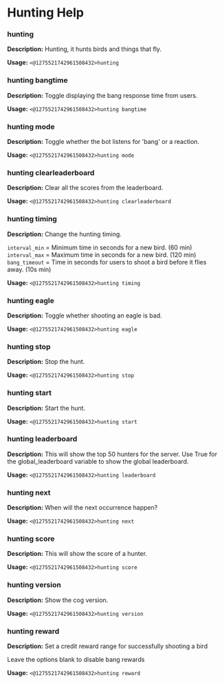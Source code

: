 # Hunting Help

### hunting

**Description:** Hunting, it hunts birds and things that fly.

**Usage:** `<@1275521742961508432>hunting`

### hunting bangtime

**Description:** Toggle displaying the bang response time from users.

**Usage:** `<@1275521742961508432>hunting bangtime`

### hunting mode

**Description:** Toggle whether the bot listens for 'bang' or a reaction.

**Usage:** `<@1275521742961508432>hunting mode`

### hunting clearleaderboard

**Description:** Clear all the scores from the leaderboard.

**Usage:** `<@1275521742961508432>hunting clearleaderboard`

### hunting timing

**Description:** Change the hunting timing.

`interval_min` = Minimum time in seconds for a new bird. (60 min)
`interval_max` = Maximum time in seconds for a new bird. (120 min)
`bang_timeout` = Time in seconds for users to shoot a bird before it flies away. (10s min)

**Usage:** `<@1275521742961508432>hunting timing`

### hunting eagle

**Description:** Toggle whether shooting an eagle is bad.

**Usage:** `<@1275521742961508432>hunting eagle`

### hunting stop

**Description:** Stop the hunt.

**Usage:** `<@1275521742961508432>hunting stop`

### hunting start

**Description:** Start the hunt.

**Usage:** `<@1275521742961508432>hunting start`

### hunting leaderboard

**Description:** This will show the top 50 hunters for the server.
Use True for the global_leaderboard variable to show the global leaderboard.

**Usage:** `<@1275521742961508432>hunting leaderboard`

### hunting next

**Description:** When will the next occurrence happen?

**Usage:** `<@1275521742961508432>hunting next`

### hunting score

**Description:** This will show the score of a hunter.

**Usage:** `<@1275521742961508432>hunting score`

### hunting version

**Description:** Show the cog version.

**Usage:** `<@1275521742961508432>hunting version`

### hunting reward

**Description:** Set a credit reward range for successfully shooting a bird

Leave the options blank to disable bang rewards

**Usage:** `<@1275521742961508432>hunting reward`

